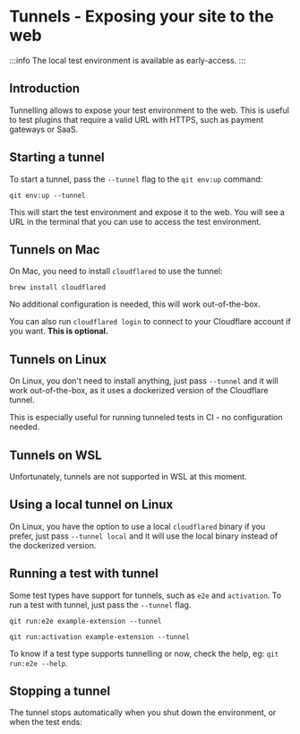 # Tunnels - Exposing your site to the web

:::info
The local test environment is available as early-access.
:::

## Introduction

Tunnelling allows to expose your test environment to the web. This is useful to test plugins that require a valid URL with HTTPS, such as payment gateways or SaaS.

## Starting a tunnel

To start a tunnel, pass the `--tunnel` flag to the `qit env:up` command:

```qitbash
qit env:up --tunnel
```

This will start the test environment and expose it to the web. You will see a URL in the terminal that you can use to access the test environment.

## Tunnels on Mac

On Mac, you need to install `cloudflared` to use the tunnel:

```qitbash
brew install cloudflared
```

No additional configuration is needed, this will work out-of-the-box.

You can also run `cloudflared login` to connect to your Cloudflare account if you want. **This is optional.**

## Tunnels on Linux

On Linux, you don't need to install anything, just pass `--tunnel` and it will work out-of-the-box, as it uses a dockerized version of the Cloudflare tunnel.

This is especially useful for running tunneled tests in CI - no configuration needed.

## Tunnels on WSL

Unfortunately, tunnels are not supported in WSL at this moment.

## Using a local tunnel on Linux

On Linux, you have the option to use a local `cloudflared` binary if you prefer, just pass `--tunnel local` and it will use the local binary instead of the dockerized version.

## Running a test with tunnel

Some test types have support for tunnels, such as `e2e` and `activation`. To run a test with tunnel, just pass the `--tunnel` flag.

```qitbash
qit run:e2e example-extension --tunnel
```

```qitbash
qit run:activation example-extension --tunnel
```

To know if a test type supports tunnelling or now, check the help, eg: `qit run:e2e --help`.

## Stopping a tunnel

The tunnel stops automatically when you shut down the environment, or when the test ends: